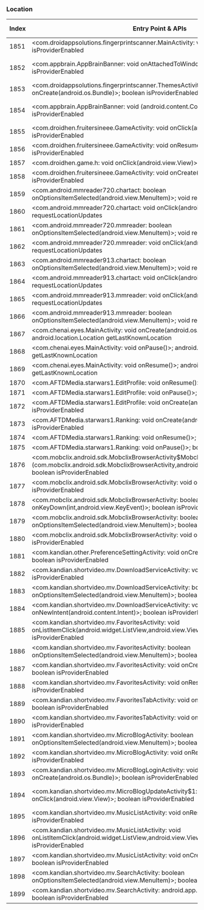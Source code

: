 ### Location
| Index | Entry Point & APIs | Screen shot | Resource id | Label |
| ------------- | ------------- | ------------- |-------------|-------------|
| 1851 | <com.droidappsolutions.fingerprintscanner.MainActivity: void onResume()>; boolean isProviderEnabled | ![](D:\COSMOS\output\py\Drebin\VirusShare_Android_20130506\VirusShare_63f4e0b3c16a4bcbbb8d10b11f87c65b\com.droidappsolutions.fingerprintscanner.MainActivity.png) |  | |
| 1852 | <com.appbrain.AppBrainBanner: void onAttachedToWindow()>; boolean isProviderEnabled | ![](D:\COSMOS\output\py\Drebin\VirusShare_Android_20130506\VirusShare_63f4e0b3c16a4bcbbb8d10b11f87c65b\com.droidappsolutions.fingerprintscanner.ThemesActivity.png) | {'2131165211': <sensitive_component.SensitiveComponent.SensitiveView object at 0x000001D8DEE73780>} | |
| 1853 | <com.droidappsolutions.fingerprintscanner.ThemesActivity: void onCreate(android.os.Bundle)>; boolean isProviderEnabled | ![](D:\COSMOS\output\py\Drebin\VirusShare_Android_20130506\VirusShare_63f4e0b3c16a4bcbbb8d10b11f87c65b\com.droidappsolutions.fingerprintscanner.ThemesActivity.png) |  | |
| 1854 | <com.appbrain.AppBrainBanner: void <init>(android.content.Context)>; boolean isProviderEnabled | ![](D:\COSMOS\output\py\Drebin\VirusShare_Android_20130506\VirusShare_63f4e0b3c16a4bcbbb8d10b11f87c65b\com.droidappsolutions.fingerprintscanner.ThemesActivity.png) | {'2131165211': <sensitive_component.SensitiveComponent.SensitiveView object at 0x000001D8DEE737F0>} | |
| 1855 | <com.droidhen.fruitersineee.GameActivity: void onClick(android.view.View)>; boolean isProviderEnabled | ![](D:\COSMOS\output\py\Drebin\VirusShare_Android_20130506\VirusShare_63fbb7ea1332e49ef4a8f1e0bb143914\com.droidhen.fruitersineee.GameActivity.png) |  | |
| 1856 | <com.droidhen.fruitersineee.GameActivity: void onResume()>; boolean isProviderEnabled | ![](D:\COSMOS\output\py\Drebin\VirusShare_Android_20130506\VirusShare_63fbb7ea1332e49ef4a8f1e0bb143914\com.droidhen.fruitersineee.GameActivity.png) |  | |
| 1857 | <com.droidhen.game.h: void onClick(android.view.View)>; boolean isProviderEnabled | ![](D:\COSMOS\output\py\Drebin\VirusShare_Android_20130506\VirusShare_e3617501043e74f26f194aa151ff74b7\com.panda.sladr.GameActivity.png) |  | |
| 1858 | <com.droidhen.fruitersineee.GameActivity: void onCreate(android.os.Bundle)>; boolean isProviderEnabled | ![](D:\COSMOS\output\py\Drebin\VirusShare_Android_20130506\VirusShare_63fbb7ea1332e49ef4a8f1e0bb143914\com.droidhen.fruitersineee.GameActivity.png) |  | |
| 1859 | <com.android.mmreader720.chartact: boolean onOptionsItemSelected(android.view.MenuItem)>; void requestLocationUpdates | ![](D:\COSMOS\output\py\Drebin\VirusShare_Android_20130506\VirusShare_63ffaf57cdeee479a726675699ca192e\com.android.mmreader720.chartact.png) |  | |
| 1860 | <com.android.mmreader720.chartact: void onClick(android.view.View)>; void requestLocationUpdates | ![](D:\COSMOS\output\py\Drebin\VirusShare_Android_20130506\VirusShare_63ffaf57cdeee479a726675699ca192e\com.android.mmreader720.chartact.png) |  | |
| 1861 | <com.android.mmreader720.mmreader: boolean onOptionsItemSelected(android.view.MenuItem)>; void requestLocationUpdates | ![](D:\COSMOS\output\py\Drebin\VirusShare_Android_20130506\VirusShare_63ffaf57cdeee479a726675699ca192e\com.android.mmreader720.mmreader.png) |  | |
| 1862 | <com.android.mmreader720.mmreader: void onClick(android.view.View)>; void requestLocationUpdates | ![](D:\COSMOS\output\py\Drebin\VirusShare_Android_20130506\VirusShare_63ffaf57cdeee479a726675699ca192e\com.android.mmreader720.mmreader.png) |  | |
| 1863 | <com.android.mmreader913.chartact: boolean onOptionsItemSelected(android.view.MenuItem)>; void requestLocationUpdates | ![](D:\COSMOS\output\py\Drebin\VirusShare_Android_20130506\VirusShare_64099c9f4b7099ca26a5b66c67ac4175\com.android.mmreader913.chartact.png) |  | |
| 1864 | <com.android.mmreader913.chartact: void onClick(android.view.View)>; void requestLocationUpdates | ![](D:\COSMOS\output\py\Drebin\VirusShare_Android_20130506\VirusShare_64099c9f4b7099ca26a5b66c67ac4175\com.android.mmreader913.chartact.png) |  | |
| 1865 | <com.android.mmreader913.mmreader: void onClick(android.view.View)>; void requestLocationUpdates | ![](D:\COSMOS\output\py\Drebin\VirusShare_Android_20130506\VirusShare_64099c9f4b7099ca26a5b66c67ac4175\com.android.mmreader913.mmreader.png) |  | |
| 1866 | <com.android.mmreader913.mmreader: boolean onOptionsItemSelected(android.view.MenuItem)>; void requestLocationUpdates | ![](D:\COSMOS\output\py\Drebin\VirusShare_Android_20130506\VirusShare_64099c9f4b7099ca26a5b66c67ac4175\com.android.mmreader913.mmreader.png) |  | |
| 1867 | <com.chenai.eyes.MainActivity: void onCreate(android.os.Bundle)>; android.location.Location getLastKnownLocation | ![](D:\COSMOS\output\py\Drebin\VirusShare_Android_20130506\VirusShare_641752e844d03bd95dceef7b722f807b\com.chenai.eyes.MainActivity.png) |  | |
| 1868 | <com.chenai.eyes.MainActivity: void onPause()>; android.location.Location getLastKnownLocation | ![](D:\COSMOS\output\py\Drebin\VirusShare_Android_20130506\VirusShare_641752e844d03bd95dceef7b722f807b\com.chenai.eyes.MainActivity.png) |  | |
| 1869 | <com.chenai.eyes.MainActivity: void onResume()>; android.location.Location getLastKnownLocation | ![](D:\COSMOS\output\py\Drebin\VirusShare_Android_20130506\VirusShare_641752e844d03bd95dceef7b722f807b\com.chenai.eyes.MainActivity.png) |  | |
| 1870 | <com.AFTDMedia.starwars1.EditProfile: void onResume()>; boolean isProviderEnabled | ![](D:\COSMOS\output\py\Drebin\VirusShare_Android_20130506\VirusShare_641ed8d576bcdb0f6632991ad287046c\com.AFTDMedia.starwars1.EditProfile.png) |  | |
| 1871 | <com.AFTDMedia.starwars1.EditProfile: void onPause()>; boolean isProviderEnabled | ![](D:\COSMOS\output\py\Drebin\VirusShare_Android_20130506\VirusShare_641ed8d576bcdb0f6632991ad287046c\com.AFTDMedia.starwars1.EditProfile.png) |  | |
| 1872 | <com.AFTDMedia.starwars1.EditProfile: void onCreate(android.os.Bundle)>; boolean isProviderEnabled | ![](D:\COSMOS\output\py\Drebin\VirusShare_Android_20130506\VirusShare_641ed8d576bcdb0f6632991ad287046c\com.AFTDMedia.starwars1.EditProfile.png) |  | |
| 1873 | <com.AFTDMedia.starwars1.Ranking: void onCreate(android.os.Bundle)>; boolean isProviderEnabled | ![](D:\COSMOS\output\py\Drebin\VirusShare_Android_20130506\VirusShare_641ed8d576bcdb0f6632991ad287046c\com.AFTDMedia.starwars1.Ranking.png) |  | |
| 1874 | <com.AFTDMedia.starwars1.Ranking: void onResume()>; boolean isProviderEnabled | ![](D:\COSMOS\output\py\Drebin\VirusShare_Android_20130506\VirusShare_641ed8d576bcdb0f6632991ad287046c\com.AFTDMedia.starwars1.Ranking.png) |  | |
| 1875 | <com.AFTDMedia.starwars1.Ranking: void onPause()>; boolean isProviderEnabled | ![](D:\COSMOS\output\py\Drebin\VirusShare_Android_20130506\VirusShare_641ed8d576bcdb0f6632991ad287046c\com.AFTDMedia.starwars1.Ranking.png) |  | |
| 1876 | <com.mobclix.android.sdk.MobclixBrowserActivity$MobclixVideoView: void <init>(com.mobclix.android.sdk.MobclixBrowserActivity,android.app.Activity,java.lang.String)>; boolean isProviderEnabled | ![](D:\COSMOS\output\py\Drebin\VirusShare_Android_20130506\VirusShare_ee004d0781c0a8e22dfbbdff6fda14cf\com.mobclix.android.sdk.MobclixBrowserActivity.png) |  | |
| 1877 | <com.mobclix.android.sdk.MobclixBrowserActivity: void onStop()>; boolean isProviderEnabled | ![](D:\COSMOS\output\py\Drebin\VirusShare_Android_20130506\VirusShare_ea71babdf8d5b1662c00932762789eb6\com.mobclix.android.sdk.MobclixBrowserActivity.png) |  | |
| 1878 | <com.mobclix.android.sdk.MobclixBrowserActivity: boolean onKeyDown(int,android.view.KeyEvent)>; boolean isProviderEnabled | ![](D:\COSMOS\output\py\Drebin\VirusShare_Android_20130506\VirusShare_ea71babdf8d5b1662c00932762789eb6\com.mobclix.android.sdk.MobclixBrowserActivity.png) |  | |
| 1879 | <com.mobclix.android.sdk.MobclixBrowserActivity: boolean onOptionsItemSelected(android.view.MenuItem)>; boolean isProviderEnabled | ![](D:\COSMOS\output\py\Drebin\VirusShare_Android_20130506\VirusShare_ea71babdf8d5b1662c00932762789eb6\com.mobclix.android.sdk.MobclixBrowserActivity.png) |  | |
| 1880 | <com.mobclix.android.sdk.MobclixBrowserActivity: void onPause()>; boolean isProviderEnabled | ![](D:\COSMOS\output\py\Drebin\VirusShare_Android_20130506\VirusShare_641ed8d576bcdb0f6632991ad287046c\com.mobclix.android.sdk.MobclixBrowserActivity.png) |  | |
| 1881 | <com.kandian.other.PreferenceSettingActivity: void onCreate(android.os.Bundle)>; boolean isProviderEnabled | ![](D:\COSMOS\output\py\Drebin\VirusShare_Android_20130506\VirusShare_64595518b0417e4b57c5bdc7967aaf68\com.kandian.other.PreferenceSettingActivity.png) |  | |
| 1882 | <com.kandian.shortvideo.mv.DownloadServiceActivity: void onResume()>; boolean isProviderEnabled | ![](D:\COSMOS\output\py\Drebin\VirusShare_Android_20130506\VirusShare_64595518b0417e4b57c5bdc7967aaf68\com.kandian.shortvideo.mv.DownloadServiceActivity.png) |  | |
| 1883 | <com.kandian.shortvideo.mv.DownloadServiceActivity: boolean onOptionsItemSelected(android.view.MenuItem)>; boolean isProviderEnabled | ![](D:\COSMOS\output\py\Drebin\VirusShare_Android_20130506\VirusShare_64595518b0417e4b57c5bdc7967aaf68\com.kandian.shortvideo.mv.DownloadServiceActivity.png) |  | |
| 1884 | <com.kandian.shortvideo.mv.DownloadServiceActivity: void onNewIntent(android.content.Intent)>; boolean isProviderEnabled | ![](D:\COSMOS\output\py\Drebin\VirusShare_Android_20130506\VirusShare_64595518b0417e4b57c5bdc7967aaf68\com.kandian.shortvideo.mv.DownloadServiceActivity.png) |  | |
| 1885 | <com.kandian.shortvideo.mv.FavoritesActivity: void onListItemClick(android.widget.ListView,android.view.View,int,long)>; boolean isProviderEnabled | ![](D:\COSMOS\output\py\Drebin\VirusShare_Android_20130506\VirusShare_64595518b0417e4b57c5bdc7967aaf68\com.kandian.shortvideo.mv.FavoritesActivity.png) |  | |
| 1886 | <com.kandian.shortvideo.mv.FavoritesActivity: boolean onOptionsItemSelected(android.view.MenuItem)>; boolean isProviderEnabled | ![](D:\COSMOS\output\py\Drebin\VirusShare_Android_20130506\VirusShare_64595518b0417e4b57c5bdc7967aaf68\com.kandian.shortvideo.mv.FavoritesActivity.png) |  | |
| 1887 | <com.kandian.shortvideo.mv.FavoritesActivity: void onCreate(android.os.Bundle)>; boolean isProviderEnabled | ![](D:\COSMOS\output\py\Drebin\VirusShare_Android_20130506\VirusShare_64595518b0417e4b57c5bdc7967aaf68\com.kandian.shortvideo.mv.FavoritesActivity.png) |  | |
| 1888 | <com.kandian.shortvideo.mv.FavoritesActivity: void onResume()>; boolean isProviderEnabled | ![](D:\COSMOS\output\py\Drebin\VirusShare_Android_20130506\VirusShare_64595518b0417e4b57c5bdc7967aaf68\com.kandian.shortvideo.mv.FavoritesActivity.png) |  | |
| 1889 | <com.kandian.shortvideo.mv.FavoritesTabActivity: void onCreate(android.os.Bundle)>; boolean isProviderEnabled | ![](D:\COSMOS\output\py\Drebin\VirusShare_Android_20130506\VirusShare_64595518b0417e4b57c5bdc7967aaf68\com.kandian.shortvideo.mv.FavoritesTabActivity.png) |  | |
| 1890 | <com.kandian.shortvideo.mv.FavoritesTabActivity: void onResume()>; boolean isProviderEnabled | ![](D:\COSMOS\output\py\Drebin\VirusShare_Android_20130506\VirusShare_64595518b0417e4b57c5bdc7967aaf68\com.kandian.shortvideo.mv.FavoritesTabActivity.png) |  | |
| 1891 | <com.kandian.shortvideo.mv.MicroBlogActivity: boolean onOptionsItemSelected(android.view.MenuItem)>; boolean isProviderEnabled | ![](D:\COSMOS\output\py\Drebin\VirusShare_Android_20130506\VirusShare_64595518b0417e4b57c5bdc7967aaf68\com.kandian.shortvideo.mv.MicroBlogActivity.png) |  | |
| 1892 | <com.kandian.shortvideo.mv.MicroBlogActivity: void onResume()>; boolean isProviderEnabled | ![](D:\COSMOS\output\py\Drebin\VirusShare_Android_20130506\VirusShare_64595518b0417e4b57c5bdc7967aaf68\com.kandian.shortvideo.mv.MicroBlogActivity.png) |  | |
| 1893 | <com.kandian.shortvideo.mv.MicroBlogLoginActivity: void onCreate(android.os.Bundle)>; boolean isProviderEnabled | ![](D:\COSMOS\output\py\Drebin\VirusShare_Android_20130506\VirusShare_64595518b0417e4b57c5bdc7967aaf68\com.kandian.shortvideo.mv.MicroBlogLoginActivity.png) |  | |
| 1894 | <com.kandian.shortvideo.mv.MicroBlogUpdateActivity$1: void onClick(android.view.View)>; boolean isProviderEnabled | ![](D:\COSMOS\output\py\Drebin\VirusShare_Android_20130506\VirusShare_64595518b0417e4b57c5bdc7967aaf68\com.kandian.shortvideo.mv.MicroBlogUpdateActivity.png) | {'2131361921': <sensitive_component.SensitiveComponent.SensitiveView object at 0x000001D8DF1F7D30>} | |
| 1895 | <com.kandian.shortvideo.mv.MusicListActivity: void onResume()>; boolean isProviderEnabled | ![](D:\COSMOS\output\py\Drebin\VirusShare_Android_20130506\VirusShare_64595518b0417e4b57c5bdc7967aaf68\com.kandian.shortvideo.mv.MusicListActivity.png) |  | |
| 1896 | <com.kandian.shortvideo.mv.MusicListActivity: void onListItemClick(android.widget.ListView,android.view.View,int,long)>; boolean isProviderEnabled | ![](D:\COSMOS\output\py\Drebin\VirusShare_Android_20130506\VirusShare_64595518b0417e4b57c5bdc7967aaf68\com.kandian.shortvideo.mv.MusicListActivity.png) |  | |
| 1897 | <com.kandian.shortvideo.mv.MusicListActivity: void onCreate(android.os.Bundle)>; boolean isProviderEnabled | ![](D:\COSMOS\output\py\Drebin\VirusShare_Android_20130506\VirusShare_64595518b0417e4b57c5bdc7967aaf68\com.kandian.shortvideo.mv.MusicListActivity.png) |  | |
| 1898 | <com.kandian.shortvideo.mv.SearchActivity: boolean onOptionsItemSelected(android.view.MenuItem)>; boolean isProviderEnabled | ![](D:\COSMOS\output\py\Drebin\VirusShare_Android_20130506\VirusShare_64595518b0417e4b57c5bdc7967aaf68\com.kandian.shortvideo.mv.SearchActivity.png) |  | |
| 1899 | <com.kandian.shortvideo.mv.SearchActivity: android.app.Dialog onCreateDialog(int)>; boolean isProviderEnabled | ![](D:\COSMOS\output\py\Drebin\VirusShare_Android_20130506\VirusShare_64595518b0417e4b57c5bdc7967aaf68\com.kandian.shortvideo.mv.SearchActivity.png) |  | |
